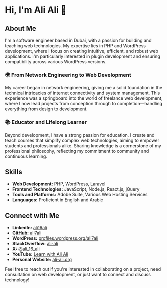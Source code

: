 # Hi, I'm Ali Ali 👋

## About Me
I'm a software engineer based in Dubai, with a passion for building and teaching web technologies. My expertise lies in PHP and WordPress development, where I focus on creating intuitive, efficient, and robust web applications. I'm particularly interested in plugin development and ensuring compatibility across various WordPress versions.

### 🌍 From Network Engineering to Web Development
My career began in network engineering, giving me a solid foundation in the technical intricacies of internet connectivity and system management. This experience was a springboard into the world of freelance web development, where I now lead projects from conception through to completion—handling everything from design to development.

### 📚 Educator and Lifelong Learner
Beyond development, I have a strong passion for education. I create and teach courses that simplify complex web technologies, aiming to empower students and professionals alike. Sharing knowledge is a cornerstone of my professional philosophy, reflecting my commitment to community and continuous learning.

## Skills
- **Web Development:** PHP, WordPress, Laravel
- **Frontend Technologies:** JavaScript, Node.js, React.js, jQuery
- **Tools and Platforms:** Adobe Suite, Various Web Hosting Services
- **Languages:** Proficient in English and Arabic

## Connect with Me
- **LinkedIn:** [ali16ali](https://linkedin.com/in/ali16ali)
- **GitHub:** [ali7ali](https://github.com/ali7ali)
- **WordPress:** [profiles.wordpress.org/ali7ali](https://profiles.wordpress.org/ali7ali/#content-plugins)
- **StackOverflow:** [ali-ali](https://stackoverflow.com/users/10470283/ali-ali)
- **X:** [@ali_16_ali](https://x.com/ali_16_ali)
- **YouTube:** [Learn with Ali Ali](https://www.youtube.com/@Learn-with-Ali-Ali)
- **Personal Website:** [ali-ali.org](https://ali-ali.org)

Feel free to reach out if you're interested in collaborating on a project, need consultation on web development, or just want to connect and discuss technology!

